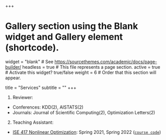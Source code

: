 +++
# Gallery section using the Blank widget and Gallery element (shortcode).
widget = "blank"  # See https://sourcethemes.com/academic/docs/page-builder/
headless = true  # This file represents a page section.
active = true  # Activate this widget? true/false
weight = 6 # Order that this section will appear.

title = "Services"
subtitle = ""
+++

1. Reviewer: 
  * Conferences: KDD(2), AISTATS(2)
  * Journals: Journal of Scientific Computing(2), Optimization Letters(2)
2. Teaching Assistant: 
  * [ISE 417 Nonlinear Optimization](https://coral.ise.lehigh.edu/danielprobinson/teaching/ise-417/): Spring 2021, Spring 2022 ([`course code`](https://github.com/daniel-p-robinson/nonlinear-optimization-course))

